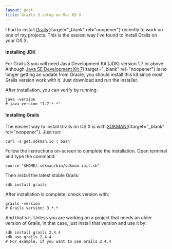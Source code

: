 ```yaml
---
layout: post
title: Grails 3 setup on Mac OS X
---
```


<amp-img width="800" height="210" layout="responsive" src="/assets/images/grails-logo.png"></amp-img>

I had to install [Grails](https://grails.org/){:target="_blank" rel="noopener"} recently to work on one of my projects. This is the easiest way I've found to install Grails on your OS X.

#### Installing JDK

For Grails 3 you will need Java Development Kit (JDK) version 1.7 or above. Although [Java SE Development Kit 7](http://www.oracle.com/technetwork/java/javase/downloads/java-archive-downloads-javase7-521261.html#jdk-7u80-oth-JPR){:target="_blank" rel="noopener"} is no longer getting an update from Oracle, you should install this kit since most Grails version work with it. Just download and run the installer.

After installation, you can verify by running:

```
java -version
# java version "1.7.*_*"
```

#### Installing Grails

The easiest way to install Grails on OS X is with [SDKMAN!](http://sdkman.io/index.html){:target="_blank" rel="noopener"}. Just run:

```
curl -s get.sdkman.io | bash
```

Follow the instructions on-screen to complete the installation.
Open terminal and type the command:

```
source "$HOME/.sdkman/bin/sdkman-init.sh"
```

Then install the latest stable Grails:

```
sdk install grails
```

After installation is complete, check version with:

```
grails -version
# Grails version: 3.*.*
```

And that's it. Unless you are working on a project that needs an older version of Grails, in that case, just install that version and use it by:

```
sdk install grails 2.4.4
sdk use grails 2.4.4
# For example, if you want to use Grails 2.4.4
```

